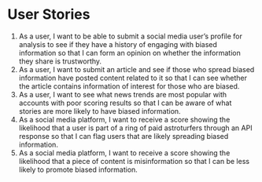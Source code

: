 # User Stories
1.  As a user, I want to be able to submit a social media user’s profile for analysis to see if they have a history of engaging with biased information so that I can form an opinion on whether the information they share is trustworthy. 
2.  As a user, I want to submit an article and see if those who spread biased information have posted content related to it so that I can see whether the article contains information of interest for those who are biased.
3.  As a user, I want to see what news trends are most popular with accounts with poor scoring results so that I can be aware of what stories are more likely to have biased information.
4. As a social media platform, I want to receive a score showing the likelihood that a user is part of a ring of paid astroturfers through an API response so that I can flag users that are likely spreading biased information.
5. As a social media platform, I want to receive a score showing the likelihood that a piece of content is misinformation so that I can be less likely to promote biased information.
